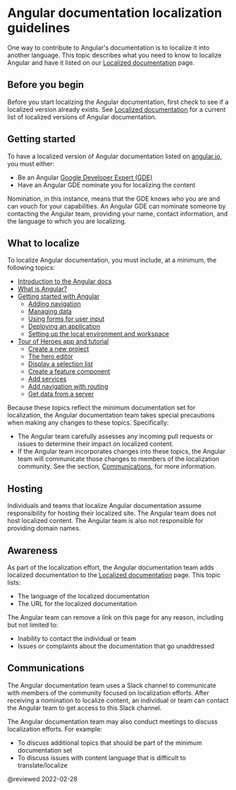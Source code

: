 # Angular documentation localization guidelines

One way to contribute to Angular's documentation is to localize it into another language.
This topic describes what you need to know to localize Angular and have it listed on our [Localized documentation](guide/localized-documentation) page.

## Before you begin

Before you start localizing the Angular documentation, first check to see if a localized version already exists.
See [Localized documentation](guide/localized-documentation) for a current list of localized versions of Angular documentation.

## Getting started

To have a localized version of Angular documentation listed on [angular.io](https://angular.io), you must either:

* Be an Angular [Google Developer Expert (GDE)](https://developers.google.com/community/experts)
* Have an Angular GDE nominate you for localizing the content

Nomination, in this instance, means that the GDE knows who you are and can vouch for your capabilities.
An Angular GDE can nominate someone by contacting the Angular team, providing your name, contact information, and the language to which you are localizing.

## What to localize

To localize Angular documentation, you must include, at a minimum, the following topics:

* [Introduction to the Angular docs](docs)
* [What is Angular?](guide/what-is-angular)
* [Getting started with Angular](start)
  * [Adding navigation](start/start-routing)
  * [Managing data](start/start-data)
  * [Using forms for user input](start/start-forms)
  * [Deploying an application](start/start-deployment)
  * [Setting up the local environment and workspace](guide/setup-local)
* [Tour of Heroes app and tutorial](tutorial)
  * [Create a new project](tutorial/toh-pt0)
  * [The hero editor](tutorial/toh-pt1)
  * [Display a selection list](tutorial/toh-pt2)
  * [Create a feature component](tutorial/toh-pt3)
  * [Add services](tutorial/toh-pt4)
  * [Add navigation with routing](tutorial/toh-pt5)
  * [Get data from a server](tutorial/toh-pt6)

Because these topics reflect the minimum documentation set for localization, the Angular documentation team takes special precautions when making any changes to these topics.
Specifically:

* The Angular team carefully assesses any incoming pull requests or issues to determine their impact on localized content.
* If the Angular team incorporates changes into these topics, the Angular team will communicate those changes to members of the localization community.
  See the section, [Communications](#communications), for more information.

## Hosting

Individuals and teams that localize Angular documentation assume responsibility for hosting their localized site.
The Angular team does not host localized content.
The Angular team is also not responsible for providing domain names.

## Awareness

As part of the localization effort, the Angular documentation team adds localized documentation to the [Localized documentation](guide/localized-documentation) page.
This topic lists:

* The language of the localized documentation
* The URL for the localized documentation

The Angular team can remove a link on this page for any reason, including but not limited to:

* Inability to contact the individual or team
* Issues or complaints about the documentation that go unaddressed

## Communications

The Angular documentation team uses a Slack channel to communicate with members of the community focused on localization efforts.
After receiving a nomination to localize content, an individual or team can contact the Angular team to get access to this Slack channel.

The Angular documentation team may also conduct meetings to discuss localization efforts.
For example:

* To discuss additional topics that should be part of the minimum documentation set
* To discuss issues with content language that is difficult to translate/localize

<!-- links -->

<!-- external links -->

<!-- end links -->

@reviewed 2022-02-28
